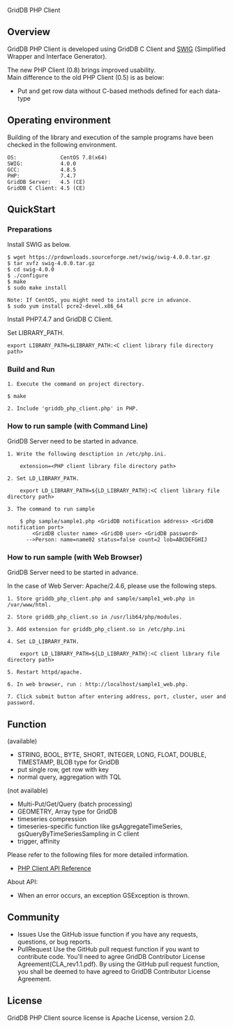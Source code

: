 GridDB PHP Client

## Overview

GridDB PHP Client is developed using GridDB C Client and [SWIG](http://www.swig.org/) (Simplified Wrapper and Interface Generator).

The new PHP Client (0.8) brings improved usability.  
Main difference to the  old PHP Client (0.5) is as below:
- Put and get row data without C-based methods defined for each data-type

## Operating environment

Building of the library and execution of the sample programs have been checked in the following environment.

    OS:              CentOS 7.8(x64)
    SWIG:            4.0.0
    GCC:             4.8.5
    PHP:             7.4.7
    GridDB Server:   4.5 (CE)
    GridDB C Client: 4.5 (CE)

## QuickStart
### Preparations

Install SWIG as below.

    $ wget https://prdownloads.sourceforge.net/swig/swig-4.0.0.tar.gz
    $ tar xvfz swig-4.0.0.tar.gz
    $ cd swig-4.0.0
    $ ./configure
    $ make
    $ sudo make install

    Note: If CentOS, you might need to install pcre in advance.
    $ sudo yum install pcre2-devel.x86_64

Install PHP7.4.7 and GridDB C Client.

Set LIBRARY_PATH.

    export LIBRARY_PATH=$LIBRARY_PATH:<C client library file directory path>

### Build and Run

    1. Execute the command on project directory.

    $ make

    2. Include 'griddb_php_client.php' in PHP.

### How to run sample (with Command Line)

GridDB Server need to be started in advance.

	1. Write the following desctiption in /etc/php.ini.

	    extension=<PHP client library file directory path>
	
    2. Set LD_LIBRARY_PATH.

        export LD_LIBRARY_PATH=${LD_LIBRARY_PATH}:<C client library file directory path>

    3. The command to run sample

        $ php sample/sample1.php <GridDB notification address> <GridDB notification port>
            <GridDB cluster name> <GridDB user> <GridDB password>
          -->Person: name=name02 status=false count=2 lob=ABCDEFGHIJ

### How to run sample (with Web Browser)

GridDB Server need to be started in advance.

In the case of Web Server: Apache/2.4.6, please use the following steps.

    1. Store griddb_php_client.php and sample/sample1_web.php in /var/www/html.

    2. Store griddb_php_client.so in /usr/lib64/php/modules.

    3. Add extension for griddb_php_client.so in /etc/php.ini

    4. Set LD_LIBRARY_PATH.

        export LD_LIBRARY_PATH=${LD_LIBRARY_PATH}:<C client library file directory path>

    5. Restart httpd/apache.

    6. In web browser, run : http://localhost/sample1_web.php.

    7. Click submit button after entering address, port, cluster, user and password.

## Function

(available)
- STRING, BOOL, BYTE, SHORT, INTEGER, LONG, FLOAT, DOUBLE, TIMESTAMP, BLOB type for GridDB
- put single row, get row with key
- normal query, aggregation with TQL

(not available)
- Multi-Put/Get/Query (batch processing)
- GEOMETRY, Array type for GridDB
- timeseries compression
- timeseries-specific function like gsAggregateTimeSeries, gsQueryByTimeSeriesSampling in C client
- trigger, affinity

Please refer to the following files for more detailed information.
- [PHP Client API Reference](https://griddb.github.io/php_client/PHPAPIReference.htm)

About API:
- When an error occurs, an exception GSException is thrown.

## Community

  * Issues
    Use the GitHub issue function if you have any requests, questions, or bug reports.
  * PullRequest
    Use the GitHub pull request function if you want to contribute code.
    You'll need to agree GridDB Contributor License Agreement(CLA_rev1.1.pdf).
    By using the GitHub pull request function, you shall be deemed to have agreed to GridDB Contributor License Agreement.

## License

  GridDB PHP Client source license is Apache License, version 2.0.
